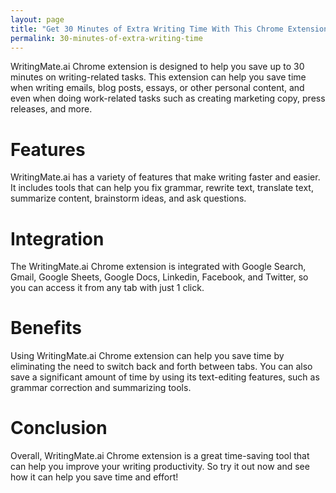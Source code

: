 ```yaml
---
layout: page
title: "Get 30 Minutes of Extra Writing Time With This Chrome Extension"
permalink: 30-minutes-of-extra-writing-time
---
```


WritingMate.ai Chrome extension is designed to help you save up to 30 minutes on writing-related tasks. This extension can help you save time when writing emails, blog posts, essays, or other personal content, and even when doing work-related tasks such as creating marketing copy, press releases, and more.

# Features
WritingMate.ai has a variety of features that make writing faster and easier. It includes tools that can help you fix grammar, rewrite text, translate text, summarize content, brainstorm ideas, and ask questions.

# Integration
The WritingMate.ai Chrome extension is integrated with Google Search, Gmail, Google Sheets, Google Docs, Linkedin, Facebook, and Twitter, so you can access it from any tab with just 1 click.

# Benefits
Using WritingMate.ai Chrome extension can help you save time by eliminating the need to switch back and forth between tabs. You can also save a significant amount of time by using its text-editing features, such as grammar correction and summarizing tools.

# Conclusion
Overall, WritingMate.ai Chrome extension is a great time-saving tool that can help you improve your writing productivity. So try it out now and see how it can help you save time and effort!
